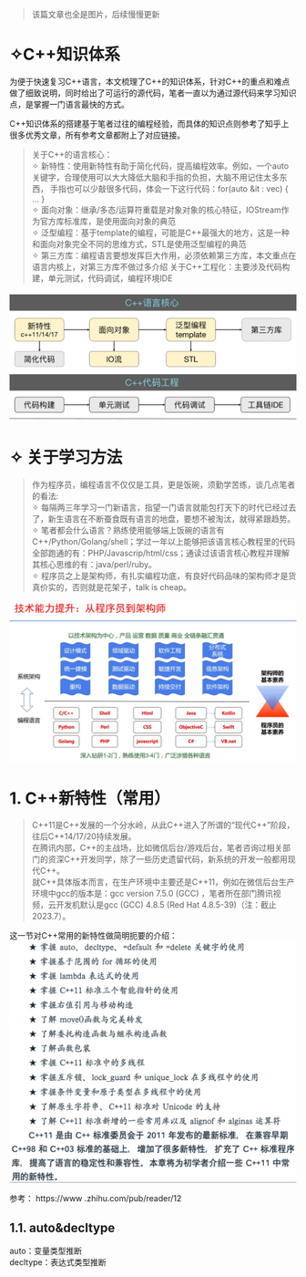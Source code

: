 >该篇文章也全是图片，后续慢慢更新

# ✧C++知识体系

为便于快速复习C++语言，本文梳理了C++的知识体系，针对C++的重点和难点做了细致说明，同时给出了可运行的源代码，笔者一直以为通过源代码来学习知识点，是掌握一门语言最快的方式。

C++知识体系的搭建基于笔者过往的编程经验，而具体的知识点则参考了知乎上很多优秀文章，所有参考文章都附上了对应链接。

>关于C++的语言核心：  
✧ 新特性：使用新特性有助于简化代码，提高编程效率。例如，一个auto关键字，合理使用可以大大降低大脑和手指的负担，大脑不用记住太多东西， 手指也可以少敲很多代码，体会一下这行代码：for(auto &it : vec) { ... }  
✧ 面向对象：继承/多态/运算符重载是对象对象的核心特征，IOStream作为官方库标准库，是使用面向对象的典范  
✧ 泛型编程：基于template的编程，可能是C++最强大的地方，这是一种和面向对象完全不同的思维方式，STL是使用泛型编程的典范  
✧ 第三方库：编程语言要想发挥巨大作用，必须依赖第三方库，本文重点在语言内核上，对第三方库不做过多介绍
关于C++工程化：主要涉及代码构建，单元测试，代码调试，编程环境IDE

![c++01](/res/c++01.jpeg.webp)

# ✧ 关于学习方法
>作为程序员，编程语言不仅仅是工具，更是饭碗，须勤学苦练，谈几点笔者的看法:  
✧ 每隔两三年学习一门新语言，指望一门语言就能包打天下的时代已经过去了，新生语言在不断蚕食既有语言的地盘，要想不被淘汰，就得紧跟趋势。  
✧ 笔者都会什么语言？熟练使用能够端上饭碗的语言有C++/Python/Golang/shell；学过一年以上能够把该语言核心教程里的代码全部跑通的有：PHP/Javascrip/html/css；通读过该语言核心教程并理解其核心思维的有：java/perl/ruby。  
✧ 程序员之上是架构师，有扎实编程功底，有良好代码品味的架构师才是货真价实的，否则就是花架子，talk is cheap。

![c++02](/res/c++02.webp)

# 1. C++新特性（常用）
>C++11是C++发展的一个分水岭，从此C++进入了所谓的“现代C++”阶段，往后C++14/17/20持续发展。  
在腾讯内部，C++的主战场，比如微信后台/游戏后台，笔者咨询过相关部门的资深C++开发同学，除了一些历史遗留代码，新系统的开发一般都用现代C++。  
就C++具体版本而言，在生产环境中主要还是C++11，例如在微信后台生产环境中gcc的版本是：gcc version 7.5.0 (GCC) ，笔者所在部门腾讯视频，云开发机默认是gcc (GCC) 4.8.5 (Red Hat 4.8.5-39)（注：截止2023.7）。  

这一节对C++常用的新特性做简明扼要的介绍：
![c++03](/res/c++03.webp)

参考： https://www .zhihu.com/pub/reader/12

## 1.1. auto&decltype

auto：变量类型推断  
decltype：表达式类型推断

